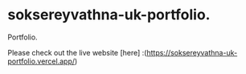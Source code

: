 # soksereyvathna-uk-portfolio.
Portfolio.

Please check out the live website [here] :(https://soksereyvathna-uk-portfolio.vercel.app/)
